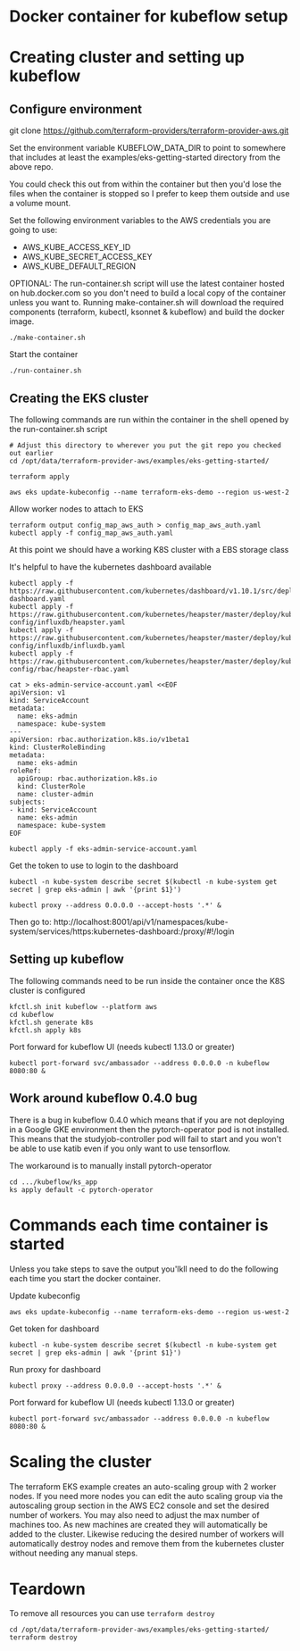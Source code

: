 # Docker container for kubeflow setup

# Creating cluster and setting up kubeflow

## Configure environment

git clone https://github.com/terraform-providers/terraform-provider-aws.git

Set the environment variable KUBEFLOW_DATA_DIR to point to somewhere that includes at least the examples/eks-getting-started directory from the above repo.

You could check this out from within the container but then you'd lose the files when the container is stopped so I prefer to keep them outside and use a volume mount.

Set the following environment variables to the AWS credentials you are going to use:
* AWS_KUBE_ACCESS_KEY_ID
* AWS_KUBE_SECRET_ACCESS_KEY
* AWS_KUBE_DEFAULT_REGION

OPTIONAL: The run-container.sh script will use the latest container hosted on hub.docker.com so you don't need to build a local copy of the container unless you want to. Running make-container.sh will download the required components (terraform, kubectl, ksonnet & kubeflow) and build the docker image.

    ./make-container.sh

Start the container

    ./run-container.sh

## Creating the EKS cluster
The following commands are run within the container in the shell opened by the run-container.sh script

    # Adjust this directory to wherever you put the git repo you checked out earlier
    cd /opt/data/terraform-provider-aws/examples/eks-getting-started/

    terraform apply

    aws eks update-kubeconfig --name terraform-eks-demo --region us-west-2

Allow worker nodes to attach to EKS

    terraform output config_map_aws_auth > config_map_aws_auth.yaml
    kubectl apply -f config_map_aws_auth.yaml

At this point we should have a working K8S cluster with a EBS storage class

It's helpful to have the kubernetes dashboard available

    kubectl apply -f https://raw.githubusercontent.com/kubernetes/dashboard/v1.10.1/src/deploy/recommended/kubernetes-dashboard.yaml
    kubectl apply -f https://raw.githubusercontent.com/kubernetes/heapster/master/deploy/kube-config/influxdb/heapster.yaml
    kubectl apply -f https://raw.githubusercontent.com/kubernetes/heapster/master/deploy/kube-config/influxdb/influxdb.yaml
    kubectl apply -f https://raw.githubusercontent.com/kubernetes/heapster/master/deploy/kube-config/rbac/heapster-rbac.yaml

    cat > eks-admin-service-account.yaml <<EOF
    apiVersion: v1
    kind: ServiceAccount
    metadata:
      name: eks-admin
      namespace: kube-system
    ---
    apiVersion: rbac.authorization.k8s.io/v1beta1
    kind: ClusterRoleBinding
    metadata:
      name: eks-admin
    roleRef:
      apiGroup: rbac.authorization.k8s.io
      kind: ClusterRole
      name: cluster-admin
    subjects:
    - kind: ServiceAccount
      name: eks-admin
      namespace: kube-system
    EOF

    kubectl apply -f eks-admin-service-account.yaml

Get the token to use to login to the dashboard

    kubectl -n kube-system describe secret $(kubectl -n kube-system get secret | grep eks-admin | awk '{print $1}')

    kubectl proxy --address 0.0.0.0 --accept-hosts '.*' &

Then go to: http://localhost:8001/api/v1/namespaces/kube-system/services/https:kubernetes-dashboard:/proxy/#!/login

## Setting up kubeflow
The following commands need to be run inside the container once the K8S cluster is configured

    kfctl.sh init kubeflow --platform aws
    cd kubeflow
    kfctl.sh generate k8s
    kfctl.sh apply k8s

Port forward for kubeflow UI (needs kubectl 1.13.0 or greater)

    kubectl port-forward svc/ambassador --address 0.0.0.0 -n kubeflow 8080:80 &

## Work around kubeflow 0.4.0 bug
There is a bug in kubeflow 0.4.0 which means that if you are not deploying in a Google GKE environment then the pytorch-operator pod is not installed. This means that the studyjob-controller pod will fail to start and you won't be able to use katib even if you only want to use tensorflow.

The workaround is to manually install pytorch-operator

    cd .../kubeflow/ks_app
    ks apply default -c pytorch-operator

# Commands each time container is started
Unless you take steps to save the output you'lkll need to do the following each time you start the docker container.

Update kubeconfig

    aws eks update-kubeconfig --name terraform-eks-demo --region us-west-2

Get token for dashboard

    kubectl -n kube-system describe secret $(kubectl -n kube-system get secret | grep eks-admin | awk '{print $1}')

Run proxy for dashboard

    kubectl proxy --address 0.0.0.0 --accept-hosts '.*' &

Port forward for kubeflow UI (needs kubectl 1.13.0 or greater)

    kubectl port-forward svc/ambassador --address 0.0.0.0 -n kubeflow 8080:80 &

# Scaling the cluster
The terraform EKS example creates an auto-scaling group with 2 worker nodes. If you need more nodes you can edit the auto scaling group via the autoscaling group section in the AWS EC2 console and set the desired number of workers. You may also need to adjust the max number of machines too. As new machines are created they will automatically be added to the cluster. Likewise reducing the desired number of workers will automatically destroy nodes and remove them from the kubernetes cluster without needing any manual steps.

# Teardown
To remove all resources you can use `terraform destroy`

    cd /opt/data/terraform-provider-aws/examples/eks-getting-started/
    terraform destroy

